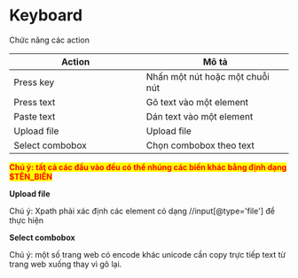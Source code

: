 # Keyboard

Chức năng các action

<table><thead><tr><th width="223">Action</th><th>Mô tả</th></tr></thead><tbody><tr><td>Press key</td><td>Nhấn một nút hoặc một chuỗi nút</td></tr><tr><td>Press text</td><td>Gõ text vào một element</td></tr><tr><td>Paste text</td><td>Dán text vào một element</td></tr><tr><td>Upload file</td><td>Upload file</td></tr><tr><td>Select combobox</td><td>Chọn combobox theo text</td></tr></tbody></table>

<mark style="color:red;">**Chú ý: tất cả các đầu vào đều có thể nhúng các biến khác bằng định dạng $TÊN\_BIẾN**</mark>

**Upload file**

Chú ý: Xpath phải xác định các element có dạng //input\[@type='file'] để thực hiện

**Select combobox**

Chú ý: một số trang web có encode khác unicode cần copy trực tiếp text từ trang web xuống thay vì gõ lại.
